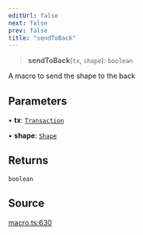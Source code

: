 ```yaml
---
editUrl: false
next: false
prev: false
title: "sendToBack"
---
```


> **sendToBack**(`tx`, `shape`): `boolean`

A macro to send the shape to the back

## Parameters

• **tx**: [`Transaction`](/api-core/classes/transaction/)

• **shape**: [`Shape`](/api-core/classes/shape/)

## Returns

`boolean`

## Source

[macro.ts:630](https://github.com/dgmjs/dgmjs/blob/main/packages/core/src/macro.ts#L630)

